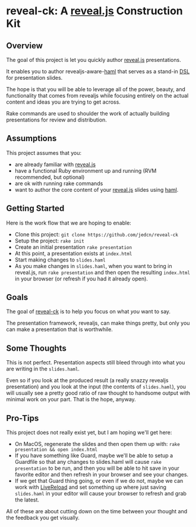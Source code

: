 # reveal-ck: A [reveal.js](http://lab.hakim.se/reveal-js/) Construction Kit

## Overview

The goal of this project is let you quickly author
[reveal.js](http://lab.hakim.se/reveal-js/) presentations.

It enables you to author revealjs-aware-[haml](http://haml.info/) that
serves as a stand-in
[DSL](http://en.wikipedia.org/wiki/Domain-specific_language) for
presentation slides.

The hope is that you will be able to leverage all of the power,
beauty, and functionality that comes from revealjs while focusing
entirely on the actual content and ideas you are trying to get across.

Rake commands are used to shoulder the work of actually building
presentations for review and distribution.

## Assumptions

This project assumes that you:

* are already familiar with [reveal.js](http://lab.hakim.se/reveal-js/)
* have a functional Ruby environment up and running (RVM recommended,
  but optional)
* are ok with running rake commands
* want to author the core content of your
  [reveal.js](http://lab.hakim.se/reveal-js/) slides using
  [haml](http://haml.info/).

## Getting Started

Here is the work flow that we are hoping to enable:

* Clone this project: ```git clone https://github.com/jedcn/reveal-ck```
* Setup the project: ```rake init```
* Create an initial presentation ```rake presentation```
* At this point, a presentation exists at ```index.html```
* Start making changes to ```slides.haml```
* As you make changes in ```slides.haml```, when you want to bring in
  reveal.js, run ```rake presentation``` and then open the resulting
  ```index.html``` in your browser (or refresh if you had it already
  open).

## Goals

The goal of [reveal-ck](https://github.com/jedcn/reveal-ck) is to help
you focus on what *you* want to say.

The presentation framework, revealjs, can make things pretty, but only
you can make a presentation that is worthwhile.

## Some Thoughts

This is not perfect. Presentation aspects still bleed through into
what you are writing in the ```slides.haml```.

Even so if you look at the produced result (a really snazzy revealjs
presentation) and you look at the input (the contents of
```slides.haml```), you will usually see a pretty good ratio of raw
thought to handsome output with minimal work on your part. That is the
hope, anyway.

## Pro-Tips

This project does not really exist yet, but I am hoping we'll get
here:

* On MacOS, regenerate the slides and then open them up with:
  ```rake presentation && open index.html```
* If you have something like Guard, maybe we'll be able to setup a
  Guardfile so that any changes to slides.haml will cause
  ```rake presentation``` to be run, and then you will be able to hit
  save in your favorite editor and then refresh in your browser and
  see your changes.
* If we get that Guard thing going, or even if we do not, maybe we can
  work with [LiveReload](http://livereload.com/) and set something up
  where just saving ```slides.haml``` in your editor will cause your
  browser to refresh and grab the latest.

All of these are about cutting down on the time between your thought
and the feedback you get visually.
